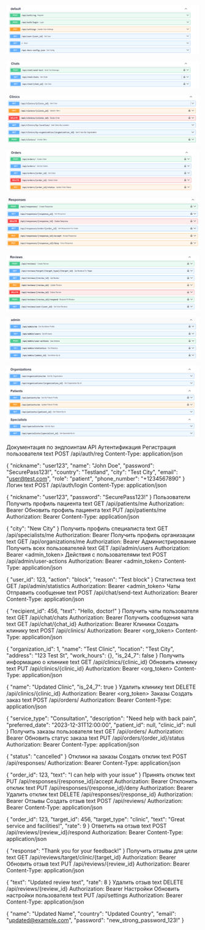 ![img.png](img.png)

![img_1.png](img_1.png)

![img_2.png](img_2.png)

![img_3.png](img_3.png)

![img_4.png](img_4.png)

![img_5.png](img_5.png)

![img_6.png](img_6.png)

![img_7.png](img_7.png)

Документация по эндпоинтам API
Аутентификация
Регистрация пользователя
text
POST /api/auth/reg
Content-Type: application/json

{
  "nickname": "user123",
  "name": "John Doe",
  "password": "SecurePass123!",
  "country": "Testland",
  "city": "Test City",
  "email": "user@test.com",
  "role": "patient",
  "phone_number": "+1234567890"
}
Логин
text
POST /api/auth/login
Content-Type: application/json

{
  "nickname": "user123",
  "password": "SecurePass123!"
}
Пользователи
Получить профиль пациента
text
GET /api/patients/me
Authorization: Bearer <token>
Обновить профиль пациента
text
PUT /api/patients/me
Authorization: Bearer <token>
Content-Type: application/json

{
  "city": "New City"
}
Получить профиль специалиста
text
GET /api/specialists/me
Authorization: Bearer <token>
Получить профиль организации
text
GET /api/organizations/me
Authorization: Bearer <token>
Администрирование
Получить всех пользователей
text
GET /api/admin/users
Authorization: Bearer <admin_token>
Действия с пользователями
text
POST /api/admin/user-actions
Authorization: Bearer <admin_token>
Content-Type: application/json

{
  "user_id": 123,
  "action": "block",
  "reason": "Test block"
}
Статистика
text
GET /api/admin/statistics
Authorization: Bearer <admin_token>
Чаты
Отправить сообщение
text
POST /api/chat/send-text
Authorization: Bearer <token>
Content-Type: application/json

{
  "recipient_id": 456,
  "text": "Hello, doctor!"
}
Получить чаты пользователя
text
GET /api/chat/chats
Authorization: Bearer <token>
Получить сообщения чата
text
GET /api/chat/{chat_id}
Authorization: Bearer <token>
Клиники
Создать клинику
text
POST /api/clinics/
Authorization: Bearer <org_token>
Content-Type: application/json

{
  "organization_id": 1,
  "name": "Test Clinic",
  "location": "Test City",
  "address": "123 Test St",
  "work_hours": {},
  "is_24_7": false
}
Получить информацию о клинике
text
GET /api/clinics/{clinic_id}
Обновить клинику
text
PUT /api/clinics/{clinic_id}
Authorization: Bearer <org_token>
Content-Type: application/json

{
  "name": "Updated Clinic",
  "is_24_7": true
}
Удалить клинику
text
DELETE /api/clinics/{clinic_id}
Authorization: Bearer <org_token>
Заказы
Создать заказ
text
POST /api/orders/
Authorization: Bearer <token>
Content-Type: application/json

{
  "service_type": "Consultation",
  "description": "Need help with back pain",
  "preferred_date": "2023-12-31T12:00:00",
  "patient_id": null,
  "clinic_id": null
}
Получить заказы пользователя
text
GET /api/orders/
Authorization: Bearer <token>
Обновить статус заказа
text
PUT /api/orders/{order_id}/status
Authorization: Bearer <token>
Content-Type: application/json

{
  "status": "cancelled"
}
Отклики на заказы
Создать отклик
text
POST /api/responses/
Authorization: Bearer <token>
Content-Type: application/json

{
  "order_id": 123,
  "text": "I can help with your issue"
}
Принять отклик
text
PUT /api/responses/{response_id}/accept
Authorization: Bearer <token>
Отклонить отклик
text
PUT /api/responses/{response_id}/deny
Authorization: Bearer <token>
Удалить отклик
text
DELETE /api/responses/{response_id}
Authorization: Bearer <token>
Отзывы
Создать отзыв
text
POST /api/reviews/
Authorization: Bearer <token>
Content-Type: application/json

{
  "order_id": 123,
  "target_id": 456,
  "target_type": "clinic",
  "text": "Great service and facilities!",
  "rate": 9
}
Ответить на отзыв
text
POST /api/reviews/{review_id}/respond
Authorization: Bearer <token>
Content-Type: application/json

{
  "response": "Thank you for your feedback!"
}
Получить отзывы для цели
text
GET /api/reviews/target/clinic/{target_id}
Authorization: Bearer <token>
Обновить отзыв
text
PUT /api/reviews/{review_id}
Authorization: Bearer <token>
Content-Type: application/json

{
  "text": "Updated review text",
  "rate": 8
}
Удалить отзыв
text
DELETE /api/reviews/{review_id}
Authorization: Bearer <token>
Настройки
Обновить настройки пользователя
text
PUT /api/settings
Authorization: Bearer <token>
Content-Type: application/json

{
  "name": "Updated Name",
  "country": "Updated Country",
  "email": "updated@example.com",
  "password": "new_strong_password_123!"
}